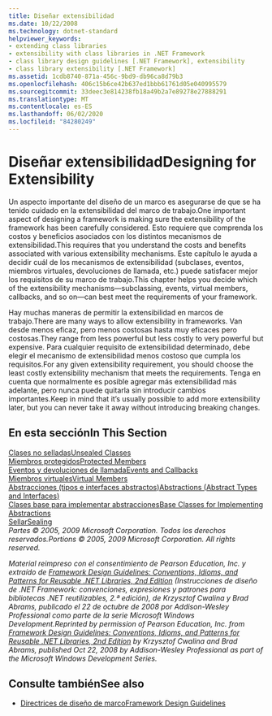 ```yaml
---
title: Diseñar extensibilidad
ms.date: 10/22/2008
ms.technology: dotnet-standard
helpviewer_keywords:
- extending class libraries
- extensibility with class libraries in .NET Framework
- class library design guidelines [.NET Framework], extensibility
- class library extensibility [.NET Framework]
ms.assetid: 1cdb8740-871a-456c-9bd9-db96ca8d79b3
ms.openlocfilehash: 406c15b6ce42b637ed1bbb61761d05e040995579
ms.sourcegitcommit: 33deec3e814238fb18a49b2a7e89278e27888291
ms.translationtype: MT
ms.contentlocale: es-ES
ms.lasthandoff: 06/02/2020
ms.locfileid: "84280249"
---
```

# <a name="designing-for-extensibility"></a><span data-ttu-id="d7d2f-102">Diseñar extensibilidad</span><span class="sxs-lookup"><span data-stu-id="d7d2f-102">Designing for Extensibility</span></span>
<span data-ttu-id="d7d2f-103">Un aspecto importante del diseño de un marco es asegurarse de que se ha tenido cuidado en la extensibilidad del marco de trabajo.</span><span class="sxs-lookup"><span data-stu-id="d7d2f-103">One important aspect of designing a framework is making sure the extensibility of the framework has been carefully considered.</span></span> <span data-ttu-id="d7d2f-104">Esto requiere que comprenda los costos y beneficios asociados con los distintos mecanismos de extensibilidad.</span><span class="sxs-lookup"><span data-stu-id="d7d2f-104">This requires that you understand the costs and benefits associated with various extensibility mechanisms.</span></span> <span data-ttu-id="d7d2f-105">Este capítulo le ayuda a decidir cuál de los mecanismos de extensibilidad (subclases, eventos, miembros virtuales, devoluciones de llamada, etc.) puede satisfacer mejor los requisitos de su marco de trabajo.</span><span class="sxs-lookup"><span data-stu-id="d7d2f-105">This chapter helps you decide which of the extensibility mechanisms—subclassing, events, virtual members, callbacks, and so on—can best meet the requirements of your framework.</span></span>  
  
 <span data-ttu-id="d7d2f-106">Hay muchas maneras de permitir la extensibilidad en marcos de trabajo.</span><span class="sxs-lookup"><span data-stu-id="d7d2f-106">There are many ways to allow extensibility in frameworks.</span></span> <span data-ttu-id="d7d2f-107">Van desde menos eficaz, pero menos costosas hasta muy eficaces pero costosas.</span><span class="sxs-lookup"><span data-stu-id="d7d2f-107">They range from less powerful but less costly to very powerful but expensive.</span></span> <span data-ttu-id="d7d2f-108">Para cualquier requisito de extensibilidad determinado, debe elegir el mecanismo de extensibilidad menos costoso que cumpla los requisitos.</span><span class="sxs-lookup"><span data-stu-id="d7d2f-108">For any given extensibility requirement, you should choose the least costly extensibility mechanism that meets the requirements.</span></span> <span data-ttu-id="d7d2f-109">Tenga en cuenta que normalmente es posible agregar más extensibilidad más adelante, pero nunca puede quitarla sin introducir cambios importantes.</span><span class="sxs-lookup"><span data-stu-id="d7d2f-109">Keep in mind that it’s usually possible to add more extensibility later, but you can never take it away without introducing breaking changes.</span></span>  
  
## <a name="in-this-section"></a><span data-ttu-id="d7d2f-110">En esta sección</span><span class="sxs-lookup"><span data-stu-id="d7d2f-110">In This Section</span></span>  
 [<span data-ttu-id="d7d2f-111">Clases no selladas</span><span class="sxs-lookup"><span data-stu-id="d7d2f-111">Unsealed Classes</span></span>](unsealed-classes.md)  
 [<span data-ttu-id="d7d2f-112">Miembros protegidos</span><span class="sxs-lookup"><span data-stu-id="d7d2f-112">Protected Members</span></span>](protected-members.md)  
 [<span data-ttu-id="d7d2f-113">Eventos y devoluciones de llamada</span><span class="sxs-lookup"><span data-stu-id="d7d2f-113">Events and Callbacks</span></span>](events-and-callbacks.md)  
 [<span data-ttu-id="d7d2f-114">Miembros virtuales</span><span class="sxs-lookup"><span data-stu-id="d7d2f-114">Virtual Members</span></span>](virtual-members.md)  
 [<span data-ttu-id="d7d2f-115">Abstracciones (tipos e interfaces abstractos)</span><span class="sxs-lookup"><span data-stu-id="d7d2f-115">Abstractions (Abstract Types and Interfaces)</span></span>](abstractions-abstract-types-and-interfaces.md)  
 [<span data-ttu-id="d7d2f-116">Clases base para implementar abstracciones</span><span class="sxs-lookup"><span data-stu-id="d7d2f-116">Base Classes for Implementing Abstractions</span></span>](base-classes-for-implementing-abstractions.md)  
 [<span data-ttu-id="d7d2f-117">Sellar</span><span class="sxs-lookup"><span data-stu-id="d7d2f-117">Sealing</span></span>](sealing.md)  
 <span data-ttu-id="d7d2f-118">*Partes © 2005, 2009 Microsoft Corporation. Todos los derechos reservados.*</span><span class="sxs-lookup"><span data-stu-id="d7d2f-118">*Portions © 2005, 2009 Microsoft Corporation. All rights reserved.*</span></span>  
  
 <span data-ttu-id="d7d2f-119">*Material reimpreso con el consentimiento de Pearson Education, Inc. y extraído de [Framework Design Guidelines: Conventions, Idioms, and Patterns for Reusable .NET Libraries, 2nd Edition](https://www.informit.com/store/framework-design-guidelines-conventions-idioms-and-9780321545619) (Instrucciones de diseño de .NET Framework: convenciones, expresiones y patrones para bibliotecas .NET reutilizables, 2.ª edición), de Krzysztof Cwalina y Brad Abrams, publicado el 22 de octubre de 2008 por Addison-Wesley Professional como parte de la serie Microsoft Windows Development.*</span><span class="sxs-lookup"><span data-stu-id="d7d2f-119">*Reprinted by permission of Pearson Education, Inc. from [Framework Design Guidelines: Conventions, Idioms, and Patterns for Reusable .NET Libraries, 2nd Edition](https://www.informit.com/store/framework-design-guidelines-conventions-idioms-and-9780321545619) by Krzysztof Cwalina and Brad Abrams, published Oct 22, 2008 by Addison-Wesley Professional as part of the Microsoft Windows Development Series.*</span></span>  
  
## <a name="see-also"></a><span data-ttu-id="d7d2f-120">Consulte también</span><span class="sxs-lookup"><span data-stu-id="d7d2f-120">See also</span></span>

- [<span data-ttu-id="d7d2f-121">Directrices de diseño de marco</span><span class="sxs-lookup"><span data-stu-id="d7d2f-121">Framework Design Guidelines</span></span>](index.md)

